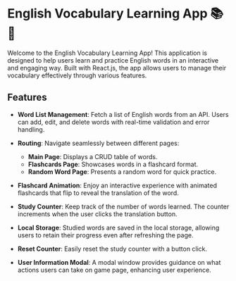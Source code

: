 
# English Vocabulary Learning App 📚📖

Welcome to the English Vocabulary Learning App! This application is designed to help users learn and practice English words in an interactive and engaging way. Built with React.js, the app allows users to manage their vocabulary effectively through various features.

## Features

- **Word List Management**: Fetch a list of English words from an API. Users can add, edit, and delete words with real-time validation and error handling.
  
- **Routing**: Navigate seamlessly between different pages:
  - **Main Page**: Displays a CRUD table of words.
  - **Flashcards Page**: Showcases words in a flashcard format.
  - **Random Word Page**: Presents a random word for quick practice.

- **Flashcard Animation**: Enjoy an interactive experience with animated flashcards that flip to reveal the translation of the word.

- **Study Counter**: Keep track of the number of words learned. The counter increments when the user clicks the translation button.

- **Local Storage**: Studied words are saved in the local storage, allowing users to retain their progress even after refreshing the page.

- **Reset Counter**: Easily reset the study counter with a button click.

- **User  Information Modal**: A modal window provides guidance on what actions users can take on game page, enhancing user experience.






